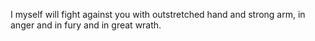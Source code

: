 I myself will fight against you with outstretched hand and strong arm, in anger and in fury and in great wrath.
